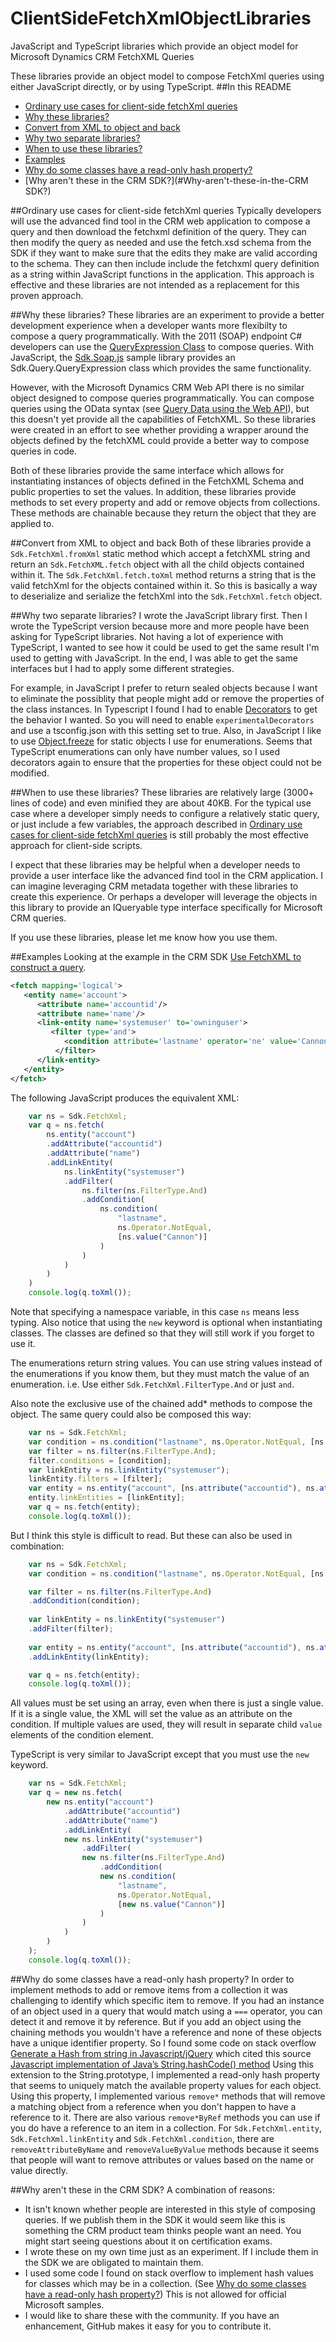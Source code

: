 # ClientSideFetchXmlObjectLibraries
JavaScript and TypeScript libraries which provide an object model for Microsoft Dynamics CRM FetchXML Queries

These libraries provide an object model to compose FetchXml queries using either JavaScript directly, 
or by using TypeScript. 
##In this README
* [Ordinary use cases for client-side fetchXml queries](#Ordinary-use-cases-for-client-side-fetchXml-queries)
* [Why these libraries?](#Why-these-libraries?)
* [Convert from XML to object and back](#Convert-from-XML-to-object-and-back)
* [Why two separate libraries?](#Why-two-separate-libraries?)
* [When to use these libraries?](#When-to-use-these-libraries?)
* [Examples](#Examples)
* [Why do some classes have a read-only hash property?](#Why-do-some-classes-have-a-read-only-hash-property?)
* [Why aren't these in the CRM SDK?](#Why-aren't-these-in-the-CRM SDK?)

##Ordinary use cases for client-side fetchXml queries
Typically developers will use the advanced find tool in the CRM web application to compose a query and then 
download the fetchxml definition of the query. They can then modify the query as needed and use the fetch.xsd 
schema from the SDK if they want to make sure that the edits they make are valid according to the schema. They 
can then include include the fetchxml query definition as a string within JavaScript functions in the application.
This approach is effective and these libraries are not intended as a replacement for this proven approach.

##Why these libraries?
These libraries are  an experiment to provide a better development experience when a developer wants
more flexibilty to compose a query programmatically. With the 2011 (SOAP) endpoint C# developers can use the
[QueryExpression Class](https://msdn.microsoft.com/en-us/library/microsoft.xrm.sdk.query.queryexpression.aspx) 
to compose queries. With JavaScript, the [Sdk.Soap.js](https://code.msdn.microsoft.com/SdkSoapjs-9b51b99a) sample
library provides an Sdk.Query.QueryExpression class which provides the same functionality.

However, with the Microsoft Dynamics CRM Web API there is no similar object designed to compose queries 
programmatically. You can compose queries using the OData syntax 
(see [Query Data using the Web API](https://msdn.microsoft.com/en-us/library/gg334767.aspx)), but this doesn't
yet provide all the capabilities of FetchXML. So these libraries were created in an effort to see whether providing
a wrapper around the objects defined by the fetchXML could provide a better way to compose queries in code.

Both of these libraries provide the same interface which allows for instantiating instances of objects defined 
in the FetchXML Schema and public properties to set the values. In addition, these libraries provide methods 
to set every property and add or remove objects from collections. These methods are chainable because they return 
the object that they are applied to.

##Convert from XML to object and back
Both of these libraries provide a `Sdk.FetchXml.fromXml` static method which accept a fetchXML string and 
return an `Sdk.FetchXML.fetch` object with all the child objects contained within it. The 
`Sdk.FetchXml.fetch.toXml` method returns a string that is the valid fetchXml for the objects contained within it.
So this is basically a way to deserialize and serialize the fetchXml into the `Sdk.FetchXml.fetch` object.

##Why two separate libraries?
I wrote the JavaScript library first. Then I wrote the TypeScript version because more and more people have been 
asking for TypeScript libraries. Not having a lot of experience with TypeScript, I wanted to see how it could be
used to get the same result I'm used to getting with JavaScript. In the end, I was able to get the same interfaces
but I had to apply some different strategies.

For example, in JavaScript I prefer to return sealed objects because I want to eliminate the possiblity that people
might add or remove the properties of the class instances. In Typescript I found I had to enable 
[Decorators](https://www.typescriptlang.org/docs/handbook/decorators.html) to get the behavior I wanted. So you will 
need to enable `experimentalDecorators` and use a tsconfig.json with this setting set to true. Also, in JavaScript I
like to use [Object.freeze](https://msdn.microsoft.com/en-us/library/ff806186.aspx) for static objects I use for enumerations.
Seems that TypeScript enumerations can only have number values, so I used decorators again to ensure that the properties
for these object could not be modified.

##When to use these libraries?
These libraries are relatively large (3000+ lines of code) and even minified they are about 40KB. For the typical use
case where a developer simply needs to configure a relatively static query, or just include a few variables, the approach
described in [Ordinary use cases for client-side fetchXml queries](#Ordinary-use-cases-for-client-side-fetchXml-queries) 
is still probably the most effective approach for client-side scripts.

I expect that these libraries may be helpful when a developer needs to provide a user interface like the advanced find tool
in the CRM application. I can imagine leveraging CRM metadata  together with these libraries to create this experience.
Or perhaps a developer will leverage the objects in this library to provide an IQueryable type interface specifically for 
Microsoft CRM queries.

If you use these libraries, please let me know how you use them.

##Examples
Looking at the example in the CRM SDK [Use FetchXML to construct a query](https://msdn.microsoft.com/en-us/library/gg328117.aspx).
```xml
<fetch mapping='logical'>
   <entity name='account'> 
      <attribute name='accountid'/> 
      <attribute name='name'/> 
      <link-entity name='systemuser' to='owninguser'> 
         <filter type='and'> 
            <condition attribute='lastname' operator='ne' value='Cannon' /> 
          </filter> 
      </link-entity> 
   </entity> 
</fetch> 
```
The following JavaScript produces the equivalent XML:
```javascript
    var ns = Sdk.FetchXml;
    var q = ns.fetch(
        ns.entity("account")
        .addAttribute("accountid")
        .addAttribute("name")
        .addLinkEntity(
            ns.linkEntity("systemuser")
            .addFilter(
                ns.filter(ns.FilterType.And)
                .addCondition(
                    ns.condition(
                        "lastname",
                        ns.Operator.NotEqual,
                        [ns.value("Cannon")]
                    )
                )
            )
        )
    )
    console.log(q.toXml());
```
Note that specifying a namespace variable, in this case `ns` means less typing. Also notice that using the `new` keyword
is optional when instantiating classes. The classes are defined so that they will still work if you forget to use it.

The enumerations return string values. You can use string values instead of the enumerations if you know them, but they must match the 
value of an enumeration. i.e. Use either `Sdk.FetchXml.FilterType.And` or just `and`. 

Also note the exclusive use of the chained add* methods to compose the object. The same query could also be composed this way:
```javascript
    var ns = Sdk.FetchXml;
    var condition = ns.condition("lastname", ns.Operator.NotEqual, [ns.value("Cannon")]);
    var filter = ns.filter(ns.FilterType.And);
    filter.conditions = [condition];
    var linkEntity = ns.linkEntity("systemuser");
    linkEntity.filters = [filter];
    var entity = ns.entity("account", [ns.attribute("accountid"), ns.attribute("name")]);
    entity.linkEntities = [linkEntity];
    var q = ns.fetch(entity);
    console.log(q.toXml());
```
But I think this style is difficult to read. But these can also be used in combination:
```javascript
    var ns = Sdk.FetchXml;
    var condition = ns.condition("lastname", ns.Operator.NotEqual, [ns.value("Cannon")]);

    var filter = ns.filter(ns.FilterType.And)
    .addCondition(condition);
    
    var linkEntity = ns.linkEntity("systemuser")
    .addFilter(filter);
    
    var entity = ns.entity("account", [ns.attribute("accountid"), ns.attribute("name")])
    .addLinkEntity(linkEntity);

    var q = ns.fetch(entity);
    console.log(q.toXml());
```

All values must be set using an array, even when there is just a single value. If it is a single value, the XML will set 
the value as an attribute on the condition. If multiple values are used, they will result in separate child `value` elements
of the condition element.

TypeScript is very similar to JavaScript except that you must use the `new` keyword.
```typescript
    var ns = Sdk.FetchXml;
    var q = new ns.fetch(
        new ns.entity("account")
            .addAttribute("accountid")
            .addAttribute("name")
            .addLinkEntity(
            new ns.linkEntity("systemuser")
                .addFilter(
                new ns.filter(ns.FilterType.And)
                    .addCondition(
                    new ns.condition(
                        "lastname",
                        ns.Operator.NotEqual,
                        [new ns.value("Cannon")]
                    )
                )
            )
        )
    );
    console.log(q.toXml());
```
##Why do some classes have a read-only hash property?
In order to implement methods to add or remove items from a collection it was challenging to identify which specific item
to remove. If you had an instance of an object used in a query that would match using a `===` operator, you can detect it
and remove it by reference. But if you add an object using the chaining methods you wouldn't have a reference and none of these
objects have a unique identifier property. So I found some code on stack overflow 
[Generate a Hash from string in Javascript/jQuery](http://stackoverflow.com/questions/7616461/generate-a-hash-from-string-in-javascript-jquery)
which cited this source [Javascript implementation of Java’s String.hashCode() method](http://werxltd.com/wp/2010/05/13/javascript-implementation-of-javas-string-hashcode-method/)
Using this extension to the String.prototype, I implemented a read-only hash property that seems to uniquely match the available 
property values for each object. Using this property, I implemented various `remove*` methods that will remove a matching object from a reference
when you don't happen to have a reference to it. There are also various `remove*ByRef` methods you can use if you do have a reference
to an item in a collection.
For  `Sdk.FetchXml.entity`, `Sdk.FetchXml.linkEntity` and `Sdk.FetchXml.condition`, there are `removeAttributeByName` and `removeValueByValue` methods 
because it seems that people will want to remove attributes or values based on the name or value directly.


##Why aren't these in the CRM SDK?
A combination of reasons:
* It isn't known whether people are interested in this style of composing queries. If we publish them in the SDK it would 
seem like this is something the CRM product team thinks people want an need. You might start seeing questions about it on 
certification exams.
* I wrote these on my own time just as an experiment. If I include them in the SDK we are obligated to maintain them.
* I used some code I found on stack overflow to implement hash values for classes which may be in a collection. 
(See [Why do some classes have a read-only hash property?](#Why-do-some-classes-have-a-read-only-hash-property?)) 
This is not allowed for official Microsoft samples.
* I would like to share these with the community. If you have an enhancement, GitHub makes it easy for you to contribute it.